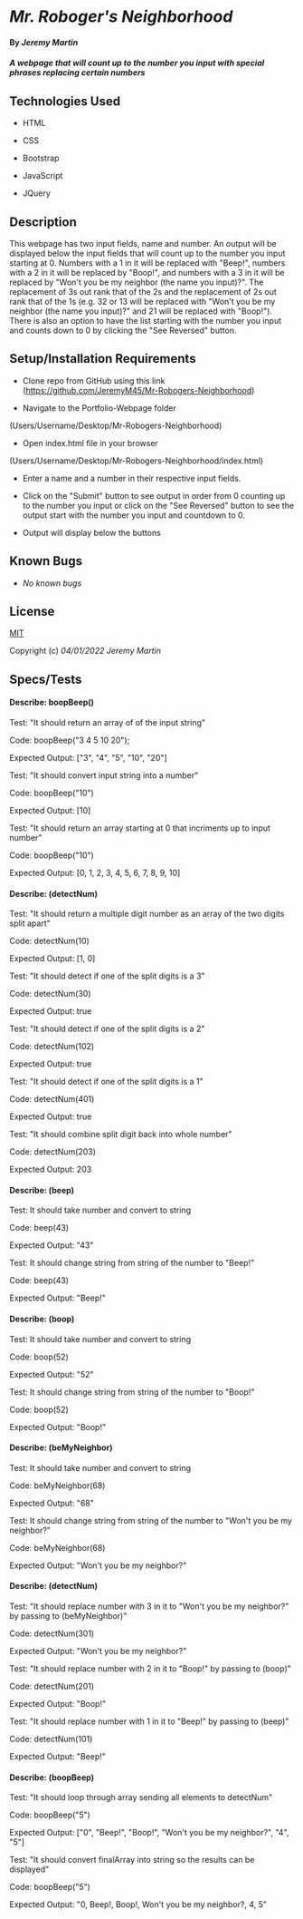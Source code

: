 
# _Mr. Roboger's Neighborhood_

#### By _**Jeremy Martin**_

#### _A webpage that will count up to the number you input with special phrases replacing certain numbers_

## Technologies Used

* HTML

* CSS

* Bootstrap

* JavaScript

* JQuery

## Description

This webpage has two input fields, name and number. An output will be displayed below the input fields that will count up to the number you input starting at 0. Numbers with a 1 in it will be replaced with "Beep!", numbers with a 2 in it will be replaced by "Boop!", and numbers with a 3 in it will be replaced by "Won't you be my neighbor (the name you input)?". The replacement of 3s out rank that of the 2s and the replacement of 2s out rank that of the 1s (e.g. 32 or 13 will be replaced with "Won't you be my neighbor (the name you input)?" and 21 will be replaced with "Boop!"). There is also an option to have the list starting with the number you input and counts down to 0 by clicking the "See Reversed" button.

## Setup/Installation Requirements

* Clone repo from GitHub using this link (https://github.com/JeremyM45/Mr-Robogers-Neighborhood)

* Navigate to the Portfolio-Webpage folder

(Users/Username/Desktop/Mr-Robogers-Neighborhood)

* Open index.html file in your browser

(Users/Username/Desktop/Mr-Robogers-Neighborhood/index.html)

* Enter a name and a number in their respective input fields.

* Click on the "Submit" button to see output in order from 0 counting up to the number you input or click on the "See Reversed" button to see the output start with the number you input and countdown to 0.

* Output will display below the buttons

## Known Bugs

*  _No known bugs_

## License

[MIT](https://opensource.org/licenses/MIT)

Copyright (c) _04/01/2022_  _Jeremy Martin_

## Specs/Tests

#### Describe: boopBeep()

Test: "It should return an array of of the input string"

Code: boopBeep("3 4 5 10 20");

Expected Output: ["3", "4", "5", "10", "20"]

Test: "It should convert input string into a number"

Code: boopBeep("10")

Expected Output: [10]

Test: "It should return an array starting at 0 that incriments up to input number"

Code: boopBeep("10")

Expected Output: [0, 1, 2, 3, 4, 5, 6, 7, 8, 9, 10]

#### Describe: (detectNum)

Test: "It should return a multiple digit number as an array of the two digits split apart"

Code: detectNum(10)

Expected Output: [1, 0]

Test: "It should detect if one of the split digits is a 3"

Code: detectNum(30)

Expected Output: true

Test: "It should detect if one of the split digits is a 2"

Code: detectNum(102)

Expected Output: true

Test: "It should detect if one of the split digits is a 1"

Code: detectNum(401)

Expected Output: true

Test: "It should combine split digit back into whole number"

Code: detectNum(203)

Expected Output: 203

#### Describe: (beep)

Test: It should take number and convert to string

Code: beep(43)

Expected Output: "43"

Test: It should change string from string of the number to "Beep!"

Code: beep(43)

Expected Output: "Beep!"

#### Describe: (boop)

Test: It should take number and convert to string

Code: boop(52)

Expected Output: "52"

Test: It should change string from string of the number to "Boop!"

Code: boop(52)

Expected Output: "Boop!"

#### Describe: (beMyNeighbor)

Test: It should take number and convert to string

Code: beMyNeighbor(68)

Expected Output: "68"

Test: It should change string from string of the number to "Won't you be my neighbor?"

Code: beMyNeighbor(68)

Expected Output: "Won't you be my neighbor?"

#### Describe: (detectNum)

Test: "It should replace number with 3 in it to "Won't you be my neighbor?" by passing to (beMyNeighbor)"

Code: detectNum(301)

Expected Output: "Won't you be my neighbor?"

Test: "It should replace number with 2 in it to "Boop!" by passing to (boop)"

Code: detectNum(201)

Expected Output: "Boop!"

Test: "It should replace number with 1 in it to "Beep!" by passing to (beep)"

Code: detectNum(101)

Expected Output: "Beep!"

#### Describe: (boopBeep)

Test: "It should loop through array sending all elements to detectNum"

Code: boopBeep("5")

Expected Output: ["0", "Beep!", "Boop!", "Won't you be my neighbor?", "4", "5"]

Test: "It should convert finalArray into string so the results can be displayed"

Code: boopBeep("5")

Expected Output: "0, Beep!, Boop!, Won't you be my neighbor?, 4, 5"